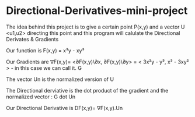 # Directional-Derivatives-mini-project
The idea behind this project is to give a certain point P(x,y) and a vector U <u1,u2> directing this point and this program will calulate the 
Directional Derivates & Gradients

Our function is  F(x,y) = x³y - xy³

Our Gradients are  ∇F(x,y)= <∂F(x,y)\∂x, ∂F(x,y)\∂y> = < 3x²y - y³, x³ - 3xy² > - in this case we can call it. G 

The vector Un is the normalized version of U 

The Directional derviative is the dot product of the gradient and the normalized vector : G dot Un

Our Directional Derivative is DF(x,y)= ∇F(x,y).Un 
